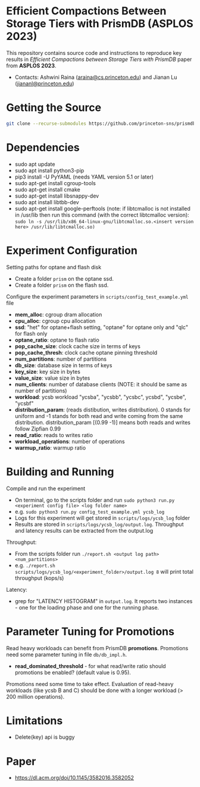 # Efficient Compactions Between Storage Tiers with PrismDB (ASPLOS 2023)

This repository contains source code and instructions to reproduce key results in *Efficient Compactions between Storage Tiers with PrismDB* paper from **ASPLOS 2023**.

  * Contacts: Ashwini Raina (araina@cs.princeton.edu) and Jianan Lu (jiananl@princeton.edu)

# Getting the Source

```bash
git clone --recurse-submodules https://github.com/princeton-sns/prismdb.git
```

# Dependencies

  * sudo apt update
  * sudo apt install python3-pip
  * pip3 install -U PyYAML (needs YAML version 5.1 or later)
  * sudo apt-get install cgroup-tools
  * sudo apt-get install cmake
  * sudo apt-get install libsnappy-dev
  * sudo apt install libtbb-dev
  * sudo apt-get install google-perftools (note: if libtcmalloc is not installed in /usr/lib then run this command (with the correct libtcmalloc version):
  `sudo ln -s /usr/lib/x86_64-linux-gnu/libtcmalloc.so.<insert version here> /usr/lib/libtcmalloc.so)`

 
# Experiment Configuration

Setting paths for optane and flash disk
  * Create a folder `prism` on the optane ssd.
  * Create a folder `prism` on the flash ssd.
  
Configure the experiment parameters in `scripts/config_test_example.yml` file
  * **mem_alloc**: cgroup dram allocation
  * **cpu_alloc**: cgroup cpu allocation
  * **ssd**: "het" for optane+flash setting, "optane" for optane only and "qlc" for flash only
  * **optane_ratio**: optane to flash ratio 
  * **pop_cache_size**: clock cache size in terms of keys
  * **pop_cache_thresh**: clock cache optane pinning threshold
  * **num_partitions**: number of partitions
  * **db_size**: database size in terms of keys
  * **key_size**: key size in bytes
  * **value_size**: value size in bytes
  * **num_clients**: number of database clients (NOTE: it should be same as number of partitions)
  * **workload**: ycsb workload "ycsba", "ycsbb", "ycsbc", ycsbd", "ycsbe", "ycsbf"
  * **distribution_param**: (reads distibution,  writes distribution). 0 stands for uniform and -1 stands for both read and write coming from the same distribution. distribution_param [(0.99 -1)] means both reads and writes follow Zipfian 0.99
  * **read_ratio**: reads to writes ratio
  * **workload_operations**: number of operations
  * **warmup_ratio**: warmup ratio 

# Building and Running

Compile and run the experiment
  * On terminal, go to the scripts folder and run `sudo python3 run.py <experiment config file> <log folder name>`
  * e.g. `sudo python3 run.py config_test_example.yml ycsb_log`
  * Logs for this experiment will get stored in `scripts/logs/ycsb_log` folder
  * Results are stored in `scripts/logs/ycsb_log/output.log`. Throughput and latency results can be extracted from the output.log

Throughput:
  * From the scripts folder run `./report.sh <output log path> <num_partitions>` 
  * e.g. `./report.sh scripts/logs/ycsb_log/<experiment_folder>/output.log 8` will print total throughput (kops/s) 

Latency:
  * grep for "LATENCY HISTOGRAM" in `output.log`. It reports two instances - one for the loading phase and one for the running phase.


# Parameter Tuning for Promotions 

Read heavy workloads can benefit from PrismDB **promotions**. Promotions need some parameter tuning in file `db/db_impl.h`.
  * **read_dominated_threshold** - for what read/write ratio should promotions be enabled? (default value is 0.95).

Promotions need some time to take effect. Evaluation of read-heavy workloads (like ycsb B and C) should be done with a longer workload (> 200 million operations).

# Limitations

  * Delete(key) api is buggy 


# Paper
  *  https://dl.acm.org/doi/10.1145/3582016.3582052

